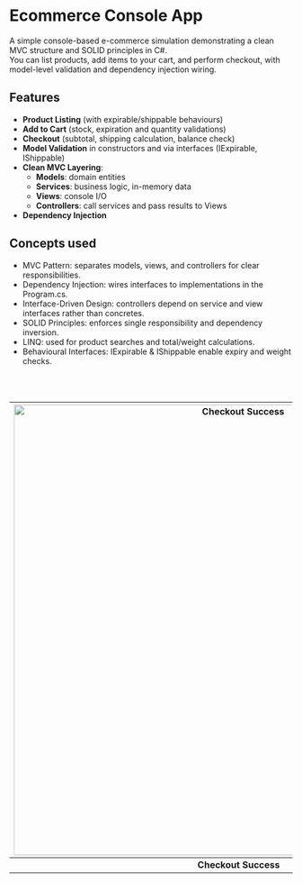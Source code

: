 # Ecommerce Console App

A simple console-based e-commerce simulation demonstrating a clean MVC structure and SOLID principles in C#.  
You can list products, add items to your cart, and perform checkout, with model-level validation and dependency injection wiring.


## Features

- **Product Listing** (with expirable/shippable behaviours)
- **Add to Cart** (stock, expiration and quantity validations)
- **Checkout** (subtotal, shipping calculation, balance check)
- **Model Validation** in constructors and via interfaces (IExpirable, IShippable)
- **Clean MVC Layering**:
  - **Models**: domain entities 
  - **Services**: business logic, in-memory data  
  - **Views**: console I/O  
  - **Controllers**: call services and pass results to Views
- **Dependency Injection** 


## Concepts used 
  - MVC Pattern: separates models, views, and controllers for clear responsibilities.
  - Dependency Injection: wires interfaces to implementations in the Program.cs.
  - Interface-Driven Design: controllers depend on service and view interfaces rather than concretes.
  - SOLID Principles: enforces single responsibility and dependency inversion.
  - LINQ: used for product searches and total/weight calculations.
  - Behavioural Interfaces: IExpirable & IShippable enable expiry and weight checks.

<br/><br/>

| <img src="https://github.com/user-attachments/assets/3fc9ebe7-6530-4892-8cac-6a8234f55eeb" width="800" alt="Checkout Success" /> | <img src="https://github.com/user-attachments/assets/50aa3ede-d489-4dee-a022-9222d3f79e3c" width="800" alt="Checkout Failure" /> |
|:---:|:---:|
| **Checkout Success** | **Checkout Failure** |
